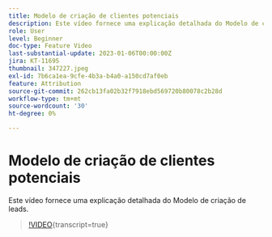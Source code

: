 ```yaml
---
title: Modelo de criação de clientes potenciais
description: Este vídeo fornece uma explicação detalhada do Modelo de criação de leads.
role: User
level: Beginner
doc-type: Feature Video
last-substantial-update: 2023-01-06T00:00:00Z
jira: KT-11695
thumbnail: 347227.jpeg
exl-id: 7b6ca1ea-9cfe-4b3a-b4a0-a150cd7af0eb
feature: Attribution
source-git-commit: 262cb13fa02b32f7918ebd569720b80078c2b28d
workflow-type: tm+mt
source-wordcount: '30'
ht-degree: 0%

---
```


# Modelo de criação de clientes potenciais

Este vídeo fornece uma explicação detalhada do Modelo de criação de leads.

>[!VIDEO](https://video.tv.adobe.com/v/3432089/?learn=on&captions=por_br){transcript=true}
